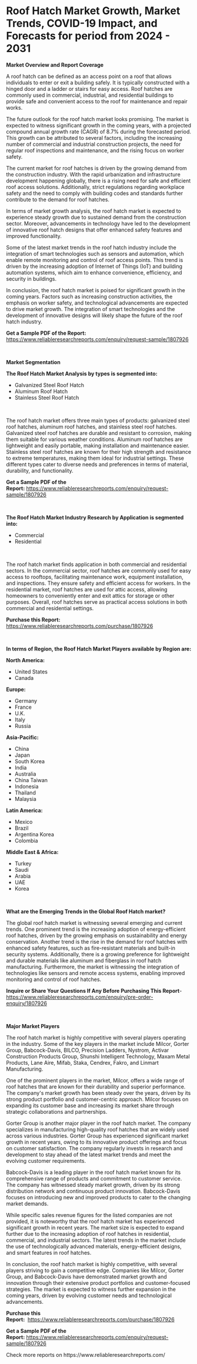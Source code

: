 <p><h1>Roof Hatch Market Growth, Market Trends, COVID-19 Impact, and Forecasts for period from 2024 - 2031</h1></p><p><strong>Market Overview and Report Coverage</strong></p>
<p><p>A roof hatch can be defined as an access point on a roof that allows individuals to enter or exit a building safely. It is typically constructed with a hinged door and a ladder or stairs for easy access. Roof hatches are commonly used in commercial, industrial, and residential buildings to provide safe and convenient access to the roof for maintenance and repair works.</p><p>The future outlook for the roof hatch market looks promising. The market is expected to witness significant growth in the coming years, with a projected compound annual growth rate (CAGR) of 8.7% during the forecasted period. This growth can be attributed to several factors, including the increasing number of commercial and industrial construction projects, the need for regular roof inspections and maintenance, and the rising focus on worker safety.</p><p>The current market for roof hatches is driven by the growing demand from the construction industry. With the rapid urbanization and infrastructure development happening globally, there is a rising need for safe and efficient roof access solutions. Additionally, strict regulations regarding workplace safety and the need to comply with building codes and standards further contribute to the demand for roof hatches.</p><p>In terms of market growth analysis, the roof hatch market is expected to experience steady growth due to sustained demand from the construction sector. Moreover, advancements in technology have led to the development of innovative roof hatch designs that offer enhanced safety features and improved functionality.</p><p>Some of the latest market trends in the roof hatch industry include the integration of smart technologies such as sensors and automation, which enable remote monitoring and control of roof access points. This trend is driven by the increasing adoption of Internet of Things (IoT) and building automation systems, which aim to enhance convenience, efficiency, and security in buildings.</p><p>In conclusion, the roof hatch market is poised for significant growth in the coming years. Factors such as increasing construction activities, the emphasis on worker safety, and technological advancements are expected to drive market growth. The integration of smart technologies and the development of innovative designs will likely shape the future of the roof hatch industry.</p></p>
<p><strong>Get a Sample PDF of the Report:</strong> <a href="https://www.reliableresearchreports.com/enquiry/request-sample/1807926">https://www.reliableresearchreports.com/enquiry/request-sample/1807926</a></p>
<p>&nbsp;</p>
<p><strong>Market Segmentation</strong></p>
<p><strong>The Roof Hatch Market Analysis by types is segmented into:</strong></p>
<p><ul><li>Galvanized Steel Roof Hatch</li><li>Aluminum Roof Hatch</li><li>Stainless Steel Roof Hatch</li></ul></p>
<p>&nbsp;</p>
<p><p>The roof hatch market offers three main types of products: galvanized steel roof hatches, aluminum roof hatches, and stainless steel roof hatches. Galvanized steel roof hatches are durable and resistant to corrosion, making them suitable for various weather conditions. Aluminum roof hatches are lightweight and easily portable, making installation and maintenance easier. Stainless steel roof hatches are known for their high strength and resistance to extreme temperatures, making them ideal for industrial settings. These different types cater to diverse needs and preferences in terms of material, durability, and functionality.</p></p>
<p><strong>Get a Sample PDF of the Report:</strong>&nbsp;<a href="https://www.reliableresearchreports.com/enquiry/request-sample/1807926">https://www.reliableresearchreports.com/enquiry/request-sample/1807926</a></p>
<p>&nbsp;</p>
<p><strong>The Roof Hatch Market Industry Research by Application is segmented into:</strong></p>
<p><ul><li>Commercial</li><li>Residential</li></ul></p>
<p>&nbsp;</p>
<p><p>The roof hatch market finds application in both commercial and residential sectors. In the commercial sector, roof hatches are commonly used for easy access to rooftops, facilitating maintenance work, equipment installation, and inspections. They ensure safety and efficient access for workers. In the residential market, roof hatches are used for attic access, allowing homeowners to conveniently enter and exit attics for storage or other purposes. Overall, roof hatches serve as practical access solutions in both commercial and residential settings.</p></p>
<p><strong>Purchase this Report:</strong>&nbsp; <a href="https://www.reliableresearchreports.com/purchase/1807926">https://www.reliableresearchreports.com/purchase/1807926</a></p>
<p>&nbsp;</p>
<p><strong>In terms of Region, the Roof Hatch Market Players available by Region are:</strong></p>
<p>
    <p> <strong> North America: </strong>
        <ul>
            <li>United States</li>
            <li>Canada</li>
        </ul>
        </p> 
    <p> <strong> Europe: </strong>
        <ul>
            <li>Germany</li>
            <li>France</li>
            <li>U.K.</li>
            <li>Italy</li>
            <li>Russia</li>
        </ul>
        </p> 
    <p> <strong> Asia-Pacific: </strong>
        <ul>
            <li>China</li>
            <li>Japan</li>
            <li>South Korea</li>
            <li>India</li>
            <li>Australia</li>
            <li>China Taiwan</li>
            <li>Indonesia</li>
            <li>Thailand</li>
            <li>Malaysia</li>
        </ul>
        </p> 
    <p> <strong> Latin America: </strong>
        <ul>
            <li>Mexico</li>
            <li>Brazil</li>
            <li>Argentina Korea</li>
            <li>Colombia</li>
        </ul>
        </p> 
    <p> <strong> Middle East & Africa: </strong>
        <ul>
            <li>Turkey</li>
            <li>Saudi</li>
            <li>Arabia</li>
            <li>UAE</li>
            <li>Korea</li>
        </ul>
    </p>
    </p>
<p>&nbsp;</p>
<p><strong>What are the Emerging Trends in the Global Roof Hatch market?</strong></p>
<p><p>The global roof hatch market is witnessing several emerging and current trends. One prominent trend is the increasing adoption of energy-efficient roof hatches, driven by the growing emphasis on sustainability and energy conservation. Another trend is the rise in the demand for roof hatches with enhanced safety features, such as fire-resistant materials and built-in security systems. Additionally, there is a growing preference for lightweight and durable materials like aluminum and fiberglass in roof hatch manufacturing. Furthermore, the market is witnessing the integration of technologies like sensors and remote access systems, enabling improved monitoring and control of roof hatches.</p></p>
<p><strong>Inquire or Share Your Questions If Any Before Purchasing This Report</strong>- <a href="https://www.reliableresearchreports.com/enquiry/pre-order-enquiry/1807926">https://www.reliableresearchreports.com/enquiry/pre-order-enquiry/1807926</a></p>
<p>&nbsp;</p>
<p><strong>Major Market Players</strong></p>
<p><p>The roof hatch market is highly competitive with several players operating in the industry. Some of the key players in the market include Milcor, Gorter Group, Babcock-Davis, BILCO, Precision Ladders, Nystrom, Activar Construction Products Group, Shunshi Intelligent Technology, Maxam Metal Products, Lane Aire, Mifab, Staka, Cendrex, Fakro, and Linmart Manufacturing.</p><p>One of the prominent players in the market, Milcor, offers a wide range of roof hatches that are known for their durability and superior performance. The company's market growth has been steady over the years, driven by its strong product portfolio and customer-centric approach. Milcor focuses on expanding its customer base and increasing its market share through strategic collaborations and partnerships.</p><p>Gorter Group is another major player in the roof hatch market. The company specializes in manufacturing high-quality roof hatches that are widely used across various industries. Gorter Group has experienced significant market growth in recent years, owing to its innovative product offerings and focus on customer satisfaction. The company regularly invests in research and development to stay ahead of the latest market trends and meet the evolving customer requirements.</p><p>Babcock-Davis is a leading player in the roof hatch market known for its comprehensive range of products and commitment to customer service. The company has witnessed steady market growth, driven by its strong distribution network and continuous product innovation. Babcock-Davis focuses on introducing new and improved products to cater to the changing market demands.</p><p>While specific sales revenue figures for the listed companies are not provided, it is noteworthy that the roof hatch market has experienced significant growth in recent years. The market size is expected to expand further due to the increasing adoption of roof hatches in residential, commercial, and industrial sectors. The latest trends in the market include the use of technologically advanced materials, energy-efficient designs, and smart features in roof hatches.</p><p>In conclusion, the roof hatch market is highly competitive, with several players striving to gain a competitive edge. Companies like Milcor, Gorter Group, and Babcock-Davis have demonstrated market growth and innovation through their extensive product portfolios and customer-focused strategies. The market is expected to witness further expansion in the coming years, driven by evolving customer needs and technological advancements.</p></p>
<p><strong>Purchase this Report:</strong>&nbsp;&nbsp;<a href="https://www.reliableresearchreports.com/purchase/1807926">https://www.reliableresearchreports.com/purchase/1807926</a></p>
<p></p>
<p><strong>Get a Sample PDF of the Report:</strong>&nbsp;<a href="https://www.reliableresearchreports.com/enquiry/request-sample/1807926">https://www.reliableresearchreports.com/enquiry/request-sample/1807926</a></p>
<p>Check more reports on https://www.reliableresearchreports.com/</p>